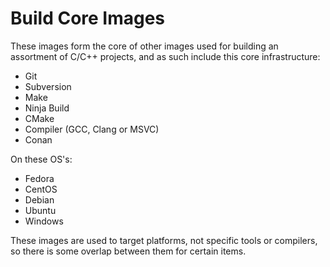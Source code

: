 # Build Core Images

These images form the core of other images used for building an assortment of C/C++ projects, and as such include this core infrastructure:
- Git
- Subversion
- Make
- Ninja Build
- CMake
- Compiler (GCC, Clang or MSVC)
- Conan

On these OS's:
- Fedora
- CentOS
- Debian
- Ubuntu
- Windows

These images are used to target platforms, not specific tools or compilers, so there is some overlap between them for certain items.